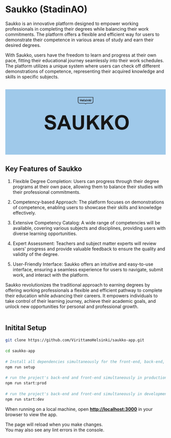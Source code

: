 # **Saukko (StadinAO)**

Saukko is an innovative platform designed to empower working professionals in completing their degrees while balancing their work commitments. The platform offers a flexible and efficient way for users to demonstrate their competence in various areas of study and earn their desired degrees.

With Saukko, users have the freedom to learn and progress at their own pace, fitting their educational journey seamlessly into their work schedules. The platform utilizes a unique system where users can check off different demonstrations of competence, representing their acquired knowledge and skills in specific subjects.
<br><br>

![Repo Preview Image](./repo-preview-img.webp "preview image")

## **Key Features of Saukko**

1. Flexible Degree Completion: Users can progress through their degree programs at their own pace, allowing them to balance their studies with their professional commitments.

2. Competency-based Approach: The platform focuses on demonstrations of competence, enabling users to showcase their skills and knowledge effectively.

3. Extensive Competency Catalog: A wide range of competencies will be available, covering various subjects and disciplines, providing users with diverse learning opportunities.

4. Expert Assessment: Teachers and subject matter experts will review users' progress and provide valuable feedback to ensure the quality and validity of the degree.

5. User-Friendly Interface: Saukko offers an intuitive and easy-to-use interface, ensuring a seamless experience for users to navigate, submit work, and interact with the platform.

Saukko revolutionizes the traditional approach to earning degrees by offering working professionals a flexible and efficient pathway to complete their education while advancing their careers. It empowers individuals to take control of their learning journey, achieve their academic goals, and unlock new opportunities for personal and professional growth.
<br><br>

## **Initital Setup**

```sh
git clone https://github.com/VirittamoHelsinki/saukko-app.git

cd saukko-app

# Install all dependencies simultaneously for the front-end, back-end, and root
npm run setup 

# run the project's back-end and front-end simultaneously in production mode
npm run start:prod

# run the project's back-end and front-end simultaneously in development mode
npm run start:dev
```

When running on a local machine, open **[http://localhost:3000](http://localhost:3000)** in your browser to view the app.

The page will reload when you make changes.\
You may also see any lint errors in the console.
